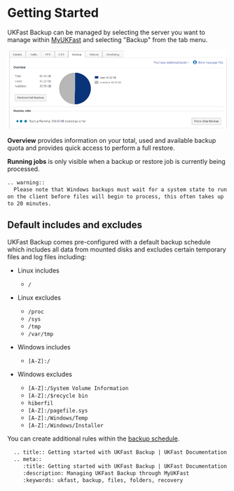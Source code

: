 # Getting Started

UKFast Backup can be managed by selecting the server you want to manage within [MyUKFast](https://www.ukfast.co.uk/myukfast.html) and selecting "Backup" from the tab menu.

![connect](files/backup_overview.png)

**Overview** provides information on your total, used and available backup quota and provides quick access to perform a full restore.

**Running jobs** is only visible when a backup or restore job is currently being processed.

```eval_rst
.. warning::
  Please note that Windows backups must wait for a system state to run on the client before files will begin to process, this often takes up to 20 minutes.
```

## Default includes and excludes

UKFast Backup comes pre-configured with a default backup schedule which includes all data from mounted disks and excludes certain temporary files and log files including:

* Linux includes
  * `/`


* Linux excludes
  * `/proc`
  * `/sys`
  * `/tmp`
  * `/var/tmp`


* Windows includes
  * `[A-Z]:/`


* Windows excludes
  * `[A-Z]:/System Volume Information`
  * `[A-Z]:/$recycle bin`
  * `hiberfil`
  * `[A-Z]:/pagefile.sys`
  * `[A-Z]:/Windows/Temp`
  * `[A-Z]:/Windows/Installer`

You can create additional rules within the [backup schedule](/dr-ha/ukfast_backup/backup_schedule.html).

```eval_rst
  .. title:: Getting started with UKFast Backup | UKFast Documentation
  .. meta::
     :title: Getting started with UKFast Backup | UKFast Documentation
     :description: Managing UKFast Backup through MyUKFast
     :keywords: ukfast, backup, files, folders, recovery
